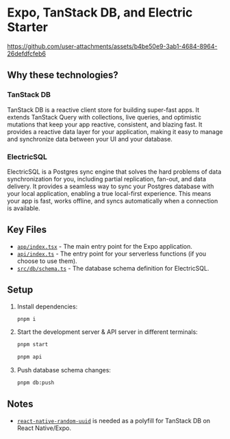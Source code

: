 # Expo, TanStack DB, and Electric Starter

https://github.com/user-attachments/assets/b4be50e9-3ab1-4684-8964-26defdfcfeb6

## Why these technologies?

### TanStack DB

TanStack DB is a reactive client store for building super-fast apps. It extends TanStack Query with collections, live queries, and optimistic mutations that keep your app reactive, consistent, and blazing fast. It provides a reactive data layer for your application, making it easy to manage and synchronize data between your UI and your database.

### ElectricSQL

ElectricSQL is a Postgres sync engine that solves the hard problems of data synchronization for you, including partial replication, fan-out, and data delivery. It provides a seamless way to sync your Postgres database with your local application, enabling a true local-first experience. This means your app is fast, works offline, and syncs automatically when a connection is available.

## Key Files

*   [`app/index.tsx`](./app/index.tsx) - The main entry point for the Expo application.
*   [`api/index.ts`](./api/index.ts) - The entry point for your serverless functions (if you choose to use them).
*   [`src/db/schema.ts`](./src/db/schema.ts) - The database schema definition for ElectricSQL.

## Setup

1.  Install dependencies:

    ```bash
    pnpm i
    ```

2.  Start the development server & API server in different terminals:

    ```bash
    pnpm start
    ```

    ```bash
    pnpm api
    ```

3.  Push database schema changes:

    ```bash
    pnpm db:push
    ```

## Notes

*   [`react-native-random-uuid`](https://github.com/LinusU/react-native-random-uuid) is needed as a polyfill for TanStack DB on React Native/Expo.

